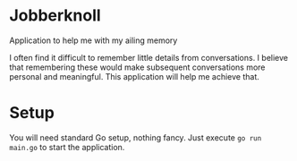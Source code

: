 # Jobberknoll
Application to help me with my ailing memory

I often find it difficult to remember little details from conversations. I believe that remembering these would make subsequent conversations more personal and meaningful. This application will help me achieve that.


# Setup

You will need standard Go setup, nothing fancy. Just execute `go run main.go` to start the application.
